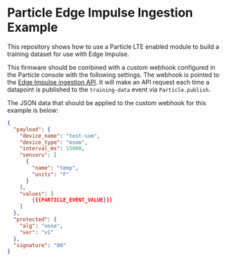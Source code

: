 # Particle Edge Impulse Ingestion Example

This repository shows how to use a Particle LTE enabled module to build a training dataset for use with Edge Impulse. 

This firmware should be combined with a custom webhook configured in the Particle console with the following settings. The webhook is pointed to the [Edge Impulse ingestion API](https://docs.edgeimpulse.com/reference/data-ingestion/ingestion-api). It will make an API request each time a datapoint is published to the `training-data` event via `Particle.publish`.

The JSON data that should be applied to the custom webhook for this example is below:
```JSON
{
  "payload": {
    "device_name": "test-som",
    "device_type": "msom",
    "interval_ms": 15000,
    "sensors": [
      {
        "name": "temp",
        "units": "F"
      }
    ],
    "values": [
        {{{PARTICLE_EVENT_VALUE}}}
    ]
  },
  "protected": {
    "alg": "none",
    "ver": "v1"
  },
  "signature": "00"
}
```
